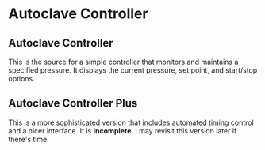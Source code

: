 # Autoclave Controller

## Autoclave Controller

This is the source for a simple controller that monitors and maintains a specified pressure. It displays the current pressure, set point, and start/stop options.

## Autoclave Controller Plus

This is a more sophisticated version that includes automated timing control and a nicer interface. It is **incomplete**. I may revisit this version later if there's time.